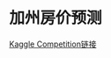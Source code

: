 # 加州房价预测
[Kaggle Competition链接](https://www.kaggle.com/competitions/california-house-prices/overview)

## 
